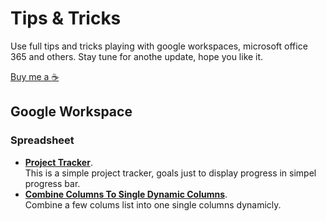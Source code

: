 # Tips & Tricks
Use full tips and tricks playing with google workspaces, microsoft office 365 and others.
Stay tune for anothe update, hope you like it.

[Buy me a :coffee:](https://www.paypal.com/paypalme/neobeez)

## Google Workspace
### Spreadsheet
- [**Project Tracker**](https://docs.google.com/spreadsheets/d/1Goott5Ou-7i_GGvK5bQDEuZTrGXxlOyrbNUy0vCeCPA/edit?usp=sharing).\
  This is a simple project tracker, goals just to display progress in simpel progress bar.  
- [**Combine Columns To Single Dynamic Columns**](https://docs.google.com/spreadsheets/d/1BkzHnSOSXziguZxbBFoxjXkexvceYw4omZRomb7E3O0/edit?usp=sharing).\
  Combine a few colums list into one single columns dynamicly.
